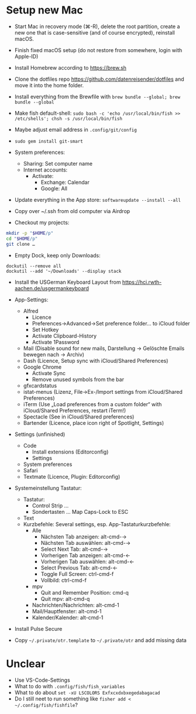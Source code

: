 # Setup new Mac
- Start Mac in recovery mode (⌘-R), delete the root partition, create a new one that is case-sensitive (and of course encrypted), reinstall macOS.
- Finish fixed macOS setup (do not restore from somewhere, login with Apple-ID)
- Install Homebrew according to https://brew.sh
- Clone the dotfiles repo https://github.com/datenreisender/dotfiles and move it into the home folder.
- Install everything from the Brewfile with `brew bundle --global; brew bundle --global`
- Make fish default-shell: `sudo bash -c 'echo /usr/local/bin/fish >> /etc/shells'; chsh -s /usr/local/bin/fish`
- Maybe adjust email address in `.config/git/config`

- `sudo gem install git-smart`
- System preferences:
    - Sharing: Set computer name
    - Internet accounts:
        - Activate:
            - Exchange: Calendar
            - Google: All
- Update everything in the App store: `softwareupdate --install --all`
- Copy over ~/.ssh from old computer via Airdrop
- Checkout my projects:
```sh
mkdir -p "$HOME/p"
cd "$HOME/p"
git clone …
```
- Empty Dock, keep only Downloads:
```
dockutil --remove all
dockutil --add '~/Downloads' --display stack
```

- Install the USGerman Keyboard Layout from https://hci.rwth-aachen.de/usgermankeyboard
- App-Settings:
	- Alfred
    	- Licence
    	- Preferences→Advanced→Set preference folder… to iCloud folder
    	- Set Hotkey
    	- Activate Clipboard-History
    	- Activate 1Password
	- Mail (Disable sound for new mails, Darstellung -> Gelöschte Emails bewegen nach -> Archiv)
	- Dash (Licence, Setup sync with iCloud/Shared Preferences)
	- Google Chrome
		* Activate Sync
		* Remove unused symbols from the bar
	- gfxcardstatus
	- istat-menus (Lizenz, File->Ex-/Import settings from iCloud/Shared Preferences)
	- iTerm (Use „Load preferences from a custom folder“ with iCloud/Shared Preferences, restart iTerm!)
	- Spectacle (See in iCloud/Shared preferences)
	- Bartender (Licence, place icon right of Spotlight, Settings)
- Settings (unfinished)
	- Code
		- Install extensions (Editorconfig)
		- Settings
	- System preferences
	- Safari
	- Textmate (Licence, Plugin: Editorconfig)

- Systemeinstellung Tastatur:
	- Tastatur:
		- Control Strip …
		- Sondertasten … Map Caps-Lock to ESC
	- Text
	- Kurzbefehle: Several settings, esp. App-Tastaturkurzbefehle:
		- Alle
			- Nächsten Tab anzeigen: alt-cmd-→
			- Nächsten Tab auswählen: alt-cmd-→
			- Select Next Tab: alt-cmd-→
			- Vorherigen Tab anzeigen: alt-cmd-←
			- Vorherigen Tab auswählen: alt-cmd-←
			- Select Previous Tab: alt-cmd-←
			- Toggle Full Screen: ctrl-cmd-f
			- Vollbild: ctrl-cmd-f
		- mpv
			- Quit and Remember Position: cmd-q
			- Quit mpv: alt-cmd-q
		- Nachrichten/Nachrichten: alt-cmd-1
		- Mail/Hauptfenster: alt-cmd-1
		- Kalender/Kalender: alt-cmd-1

- Install Pulse Secure
- Copy `~/.private/otr.template` to `~/.private/otr` and add missing data

# Unclear
- Use VS-Code-Settings
- What to do with `.config/fish/fish_variables`
- What to do about `set -xU LSCOLORS Exfxcxdxbxegedabagacad`
- Do I still neet to run something like `fisher add < ~/.config/fish/fishfile`?
